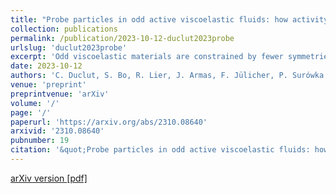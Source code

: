 ```yaml
---
title: "Probe particles in odd active viscoelastic fluids: how activity and dissipation determine linear stability"
collection: publications
permalink: /publication/2023-10-12-duclut2023probe
urlslug: 'duclut2023probe'
excerpt: 'Odd viscoelastic materials are constrained by fewer symmetries than their even counterparts. The breaking of these symmetries allow these materials to exhibit different features, which have attracted considerable attention in recent years. Immersing a bead in such complex fluids allows for probing their physical properties, highlighting signatures of their oddity and exploring consequences of these broken symmetries. We present the conditions under which the activity of an odd viscoelastic fluid can give rise to linear instabilities in the motion of the probe particle and unveil how the features of the probe particle dynamics depend on the oddity and activity of the viscoelastic medium in which it is immersed.'
date: 2023-10-12
authors: 'C. Duclut, S. Bo, R. Lier, J. Armas, F. Jülicher, P. Surówka'
venue: 'preprint'
preprintvenue: 'arXiv'
volume: '/'
page: '/'
paperurl: 'https://arxiv.org/abs/2310.08640'
arxivid: '2310.08640'
pubnumber: 19
citation: '&quot;Probe particles in odd active viscoelastic fluids: how activity and dissipation determine linear stability&quot;, C. Duclut, S. Bo, R. Lier, J. Armas, F. Jülicher, P. Surówka, <i>arXiv:2310.08640</i> (2023).'
---
```

[arXiv version <i class="fa fa-external-link-alt fa-xs" aria-hidden="true"></i>](https://arxiv.org/abs/2310.08640)
[[pdf] <i class="fa fa-download fa-xs" aria-hidden="true"></i>](http://charlieduclut.github.io/files/duclut2023probe.pdf)
<br/>